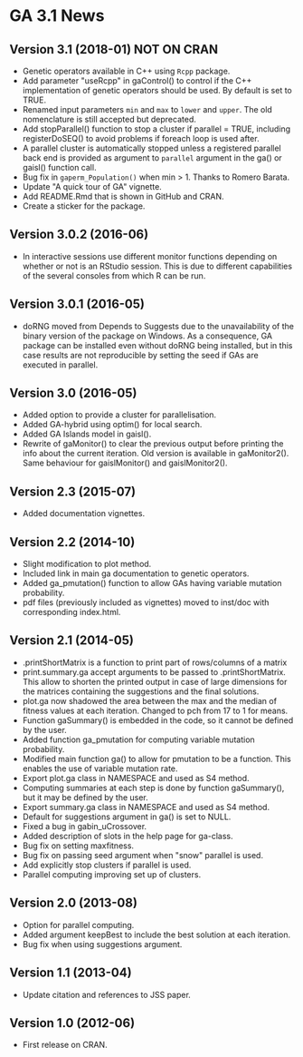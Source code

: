 # GA 3.1 News

## Version 3.1 (2018-01) NOT ON CRAN

- Genetic operators available in C++ using `Rcpp` package.
- Add parameter "useRcpp" in gaControl() to control if the C++ implementation of genetic operators should be used. By default is set to TRUE.
- Renamed input parameters `min` and `max` to `lower` and `upper`. The old nomenclature is still accepted but deprecated.
- Add stopParallel() function to stop a cluster if parallel = TRUE, including registerDoSEQ() to avoid problems if foreach loop is used after.
- A parallel cluster is automatically stopped unless a registered parallel back end is provided as argument to `parallel` argument in the ga() or gaisl() function call.
- Bug fix in `gaperm_Population()` when min > 1. Thanks to Romero Barata.
- Update "A quick tour of GA" vignette.
- Add README.Rmd that is shown in GitHub and CRAN.
- Create a sticker for the package.
  
## Version 3.0.2 (2016-06)

- In interactive sessions use different monitor functions depending on whether or not is an RStudio session. This is due to different capabilities of the several consoles from which R can be run. 

## Version 3.0.1 (2016-05)

- doRNG moved from Depends to Suggests due to the unavailability of the binary version of the package on Windows. As a consequence, GA package can be installed even without doRNG being installed, but in this case results are not reproducible by setting the seed if GAs are executed in parallel.    

## Version 3.0 (2016-05)

- Added option to provide a cluster for parallelisation.
- Added GA-hybrid using optim() for local search.
- Added GA Islands model in gaisl().
- Rewrite of gaMonitor() to clear the previous output before printing the info about the current iteration. Old version is available in gaMonitor2(). Same behaviour for gaislMonitor() and gaislMonitor2().

## Version 2.3 (2015-07)

- Added documentation vignettes.

## Version 2.2 (2014-10)

- Slight modification to plot method.
- Included link in main ga documentation to genetic operators.
- Added ga_pmutation() function to allow GAs having variable mutation probability.
- pdf files (previously included as vignettes) moved to inst/doc with corresponding index.html.

## Version 2.1 (2014-05)

- .printShortMatrix is a function to print part of rows/columns of a matrix
- print.summary.ga accept arguments to be passed to .printShortMatrix. This allow to shorten the printed output in case of large dimensions for the matrices containing the suggestions and the final solutions.
- plot.ga now shadowed the area between the max and the median of fitness values at each iteration. Changed to pch from 17 to 1 for means.
- Function gaSummary() is embedded in the code, so it cannot be defined by the user.
- Added function ga_pmutation for computing variable mutation probability. 
- Modified main function ga() to allow for pmutation to be a function. This enables the use of variable mutation rate.
- Export plot.ga class in NAMESPACE and used as S4 method.
- Computing summaries at each step is done by function gaSummary(), but it may be defined by the user.
- Export summary.ga class in NAMESPACE and used as S4 method.
- Default for suggestions argument in ga() is set to NULL.
- Fixed a bug in gabin_uCrossover.
- Added description of slots in the help page for ga-class.
- Bug fix on setting maxfitness.
- Bug fix on passing seed argument when "snow" parallel is used.
- Add explicitly stop clusters if parallel is used.
- Parallel computing improving set up of clusters.

## Version 2.0 (2013-08)

- Option for parallel computing.
- Added argument keepBest to include the best solution at each iteration.
- Bug fix when using suggestions argument.

## Version 1.1 (2013-04)

- Update citation and references to JSS paper.

## Version 1.0 (2012-06)

- First release on CRAN.
